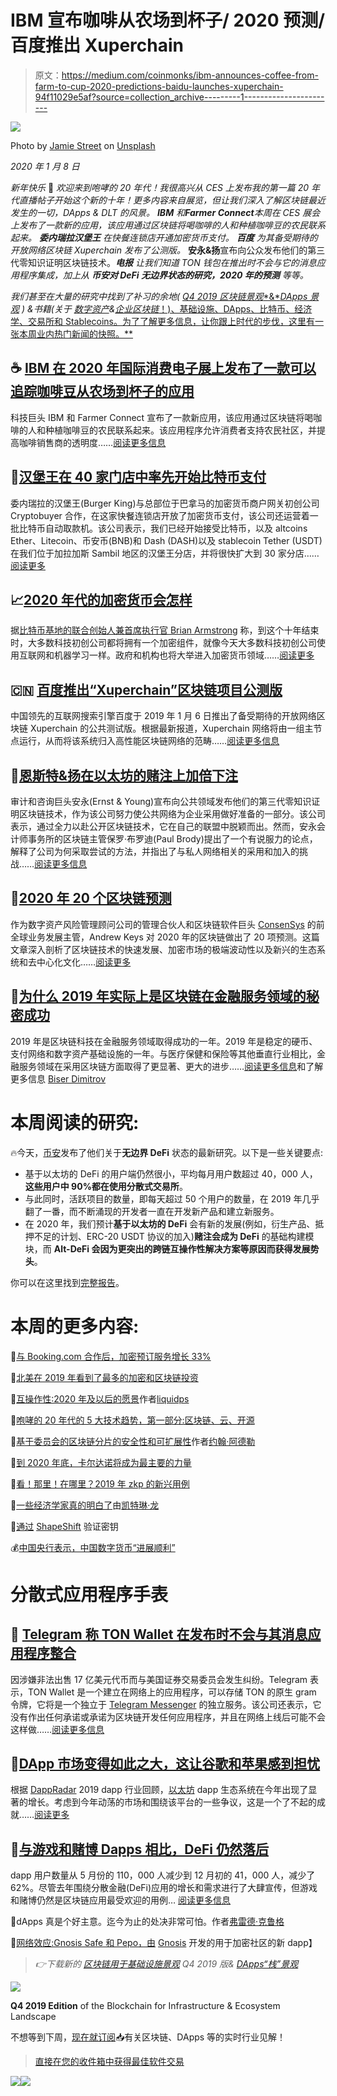 # IBM 宣布咖啡从农场到杯子/ 2020 预测/百度推出 Xuperchain

> 原文：<https://medium.com/coinmonks/ibm-announces-coffee-from-farm-to-cup-2020-predictions-baidu-launches-xuperchain-94f11029e5af?source=collection_archive---------1----------------------->

![](img/2db4459faf73f777ef5a35883587339d.png)

Photo by [Jamie Street](https://unsplash.com/@jamie452?utm_source=unsplash&utm_medium=referral&utm_content=creditCopyText) on [Unsplash](https://unsplash.com/s/photos/2020?utm_source=unsplash&utm_medium=referral&utm_content=creditCopyText)

*2020 年 1 月 8 日*

*新年快乐* 🥳 *欢迎来到咆哮的 20 年代！我很高兴从 CES 上发布我的第一篇 20 年代直播帖子开始这个新的十年！更多内容来自展览，但让我们深入了解区块链最近发生的一切，DApps & DLT 的风景。* ***IBM*** *和****Farmer Connect****本周在 CES 展会上发布了一款新的应用，该应用通过区块链将喝咖啡的人和种植咖啡豆的农民联系起来。* ***委内瑞拉汉堡王*** *在快餐连锁店开通加密货币支付。* ***百度*** *为其备受期待的开放网络区块链 Xuperchain 发布了公测版。* **安永&扬**宣布向公众发布他们的第三代零知识证明区块链技术。***电报*** *让我们知道 TON 钱包在推出时不会与它的消息应用程序集成，加上从* ***币安对 DeFi 无边界状态的研究，2020 年的预测*** *等等。*

*我们甚至在大量的研究中找到了补习的余地(* [*Q4 2019 区块链景观**&*](https://www.topionetworks.com/markets/blockchain-landscape-5bf43854b9abe4633c1f87da)[*DApps 景观*](https://www.topionetworks.com/markets/dapps-stack-landscape-5de8d07eb9abe453e04203f8) *) &书籍(关于* [*数字资产*](https://www.scribd.com/document/430637579/Current-Market-Overview-of-Digital-Assets)*&*[*企业区块链*！)、基础设施、DApps、比特币、经济学、交易所和 Stablecoins。为了了解更多信息，让你跟上时代的步伐，这里有一张本周业内热门新闻的快照。**](https://www.amazon.com/dp/B07Z3LJCHW/ref=cm_sw_r_tw_dp_U_x_C6iSDbACJJN2Z)

## ☕ [IBM 在 2020 年国际消费电子展上发布了一款可以追踪咖啡豆从农场到杯子的应用](https://www.techrepublic.com/article/ibm-and-coffee-sellers-announce-app-at-ces-2020-that-tracks-bean-from-farm-to-cup/)

科技巨头 IBM 和 Farmer Connect 宣布了一款新应用，该应用通过区块链将喝咖啡的人和种植咖啡豆的农民联系起来。该应用程序允许消费者支持农民社区，并提高咖啡销售商的透明度……[阅读更多信息](https://www.techrepublic.com/article/ibm-and-coffee-sellers-announce-app-at-ces-2020-that-tracks-bean-from-farm-to-cup/)

## 🍔[汉堡王在 40 家门店中率先开始比特币支付](https://cointelegraph.com/news/burger-king-venezuela-starts-bitcoin-payments-in-first-of-40-stores)

委内瑞拉的汉堡王(Burger King)与总部位于巴拿马的加密货币商户网关初创公司 Cryptobuyer 合作，在这家快餐连锁店开放了加密货币支付，该公司还运营着一批比特币自动取款机。该公司表示，我们已经开始接受比特币，以及 altcoins Ether、Litecoin、币安币(BNB)和 Dash (DASH)以及 stablecoin Tether (USDT)在我们位于加拉加斯 Sambil 地区的汉堡王分店，并将很快扩大到 30 家分店……[阅读更多](https://cointelegraph.com/news/burger-king-venezuela-starts-bitcoin-payments-in-first-of-40-stores)

## 📈[2020 年代的加密货币会怎样](https://blog.coinbase.com/what-will-happen-to-cryptocurrency-in-the-2020s-d93746744a8f)

据[比特币基地](https://medium.com/u/cbc31cc3214a?source=post_page-----94f11029e5af--------------------------------)[的联合创始人兼首席执行官 Brian Armstrong](https://medium.com/u/b9034df3e57a?source=post_page-----94f11029e5af--------------------------------) 称，到这个十年结束时，大多数科技初创公司都将拥有一个加密组件，就像今天大多数科技初创公司使用互联网和机器学习一样。政府和机构也将大举进入加密货币领域……[阅读更多](https://blog.coinbase.com/what-will-happen-to-cryptocurrency-in-the-2020s-d93746744a8f)

## 🇨🇳 [百度推出“Xuperchain”区块链项目公测版](https://www.theblockcrypto.com/linked/52145/baidu-launches-public-beta-for-its-xuperchain-blockchain-project)

中国领先的互联网搜索引擎百度于 2019 年 1 月 6 日推出了备受期待的开放网络区块链 Xuperchain 的公共测试版。根据最新报道，Xuperchain 网络将由一组主节点运行，从而将该系统归入高性能区块链网络的范畴……[阅读更多信息](https://www.theblockcrypto.com/linked/52145/baidu-launches-public-beta-for-its-xuperchain-blockchain-project)

## 📖[恩斯特&扬在以太坊的赌注上加倍下注](https://www.forbes.com/sites/benjessel/2020/01/06/ernst--young-doubles-down-on-their-bet-with-ethereum/)

审计和咨询巨头安永(Ernst & Young)宣布向公共领域发布他们的第三代零知识证明区块链技术，作为该公司努力使公共网络为企业采用做好准备的一部分。该公司表示，通过全力以赴公开区块链技术，它在自己的联盟中脱颖而出。然而，安永会计师事务所的区块链主管保罗·布罗迪(Paul Brody)提出了一个有说服力的论点，解释了公司为何采取尝试的方法，并指出了与私人网络相关的采用和加入的挑战……[阅读更多信息](https://news.8btc.com/chinas-tech-hub-shenzhen-kicks-off-cleanup-of-crypto-related-companies)

## 📖[2020 年 20 个区块链预测](https://money.com/ethereum-bitcoin-blockchain-predictions/)

作为数字资产风险管理顾问公司的管理合伙人和区块链软件巨头 [ConsenSys](https://medium.com/u/6c7078bf7b01?source=post_page-----94f11029e5af--------------------------------) 的前全球业务发展主管，Andrew Keys 对 2020 年的区块链做出了 20 项预测。这篇文章深入剖析了区块链技术的快速发展、加密市场的极端波动性以及新兴的生态系统和去中心化文化……[阅读更多](https://money.com/ethereum-bitcoin-blockchain-predictions/)

## 📖[为什么 2019 年实际上是区块链在金融服务领域的秘密成功](https://www.forbes.com/sites/biserdimitrov/2020/12/30/why-2019-was-actually-a-secret-success-for-blockchain-in-financial-services/#31eb9af61280)

2019 年是区块链科技在金融服务领域取得成功的一年。2019 年是稳定的硬币、支付网络和数字资产基础设施的一年。与医疗保健和保险等其他垂直行业相比，金融服务领域在采用区块链方面取得了更显著、更大的进步……[阅读更多信息](https://www.forbes.com/sites/biserdimitrov/2020/12/30/why-2019-was-actually-a-secret-success-for-blockchain-in-financial-services/#31eb9af61280)和了解更多信息 [Biser Dimitrov](https://medium.com/u/f91a4cb3fbb7?source=post_page-----94f11029e5af--------------------------------)

# 本周阅读的研究:

🔥今天，[币安](https://medium.com/u/57600910a883?source=post_page-----94f11029e5af--------------------------------)发布了他们关于**无边界 DeFi** 状态的最新研究。以下是一些关键要点:

*   基于以太坊的 DeFi 的用户端仍然很小，平均每月用户数超过 40，000 人，**这些用户中 90%都在使用分散式交易所**。
*   与此同时，活跃项目的数量，即每天超过 50 个用户的数量，在 2019 年几乎翻了一番，而不断涌现的开发者一直在开发新产品和建立新服务。
*   在 2020 年，我们预计**基于以太坊的 DeFi** 会有新的发展(例如，衍生产品、抵押不足的计划、ERC-20 USDT 协议的加入)**赌注会成为 DeFi** 的基础构建模块，而 **Alt-DeFi 会因为更突出的跨链互操作性解决方案等原因而获得发展势头**。

你可以在这里找到[完整报告](https://research.binance.com/analysis/defi-3-2020-borderless-state-of-defi)。

# 本周的更多内容:

📖[与 Booking.com 合作后，加密预订服务增长 33%](https://cointelegraph.com/news/crypto-booking-service-sees-33-boost-after-partnership-with-bookingcom)

📖[北美在 2019 年看到了最多的加密和区块链投资](https://www.theblockcrypto.com/linked/52031/north-america-saw-the-most-crypto-and-blockchain-investment-in-2019)

📖[互操作性:2020 年及以后的愿景](/the-liquidapps-blog/interoperability-a-2020-vision-and-beyond-816f734a6b40)作者[liquidps](https://medium.com/u/111b26bf40a9?source=post_page-----94f11029e5af--------------------------------)

📖[咆哮的 20 年代的 5 大技术趋势，第一部分:区块链、云、开源](https://www.zdnet.com/article/5-technology-trends-for-the-roaring-20s-part-one-blockchain-cloud-open-source/)

📖[基于委员会的区块链分片的安全性和可扩展性](/@adlerjohn/security-and-scalability-in-committee-based-blockchain-sharding-58fab3901193)作者[约翰·阿德勒](https://medium.com/u/a005f91be571?source=post_page-----94f11029e5af--------------------------------)

📖[到 2020 年底，卡尔达诺将成为最主要的力量](https://eng.ambcrypto.com/cardano-to-be-most-predominant-force-by-2020-end-charles-hoskinson/)

📖[看！那里！在哪里？2019 年 zkp 的新兴用例](https://www.theblockcrypto.com/post/52004/look-there-where-emerging-use-cases-for-zkps-in-2019)

📖[一些经济学家真的明白了](https://www.forbes.com/sites/caitlinlong/2019/12/28/some-economists-really-do-get-it/#17911d915217)由[凯特琳·龙](https://medium.com/u/7262834671c1?source=post_page-----94f11029e5af--------------------------------)

📖[通过](/shapeshift-stories/proof-of-keys-c09f8f643354) [ShapeShift](https://medium.com/u/5ee4b8323e7a?source=post_page-----94f11029e5af--------------------------------) 验证密钥

💰[中国央行表示，中国数字货币“进展顺利”](https://www.theblockcrypto.com/linked/52092/chinas-digital-currency-progressing-smoothly-says-central-bank)

# 分散式应用程序手表

## 📖 [Telegram 称 TON Wallet 在发布时不会与其消息应用程序整合](https://www.theblockcrypto.com/post/52128/telegram-says-ton-wallet-wont-integrate-with-its-messaging-app-at-launch)

因涉嫌非法出售 17 亿美元代币而与美国证券交易委员会发生纠纷。Telegram 表示，TON Wallet 是一个建立在网络上的应用程序，可以存储 TON 的原生 gram 令牌，它将是一个独立于 [Telegram Messenger](https://medium.com/u/dca24e3a130c?source=post_page-----94f11029e5af--------------------------------) 的独立服务。该公司还表示，它没有作出任何承诺或承诺为区块链开发任何应用程序，并且在网络上线后可能不会这样做……[阅读更多信息](https://www.theblockcrypto.com/linked/51183/libras-second-roadmap-outlines-its-final-push-toward-mainnet-launch)

## 📖[DApp 市场变得如此之大，这让谷歌和苹果感到担忧](https://telegra.ph/The-DApp-market-is-getting-so-big-its-making-Google-and-Apple-worry-01-01)

根据 [DappRadar](https://medium.com/u/b355b203c3dd?source=post_page-----94f11029e5af--------------------------------) 2019 dapp 行业回顾，[以太坊](https://medium.com/u/d626b3859bc9?source=post_page-----94f11029e5af--------------------------------) dapp 生态系统在今年出现了显著的增长。考虑到今年动荡的市场和围绕该平台的一些争议，这是一个了不起的成就……[阅读更多](https://telegra.ph/The-DApp-market-is-getting-so-big-its-making-Google-and-Apple-worry-01-01)

## 📖[与游戏和赌博 Dapps 相比，DeFi 仍然落后](https://www.coindesk.com/compared-to-gaming-and-gambling-dapps-defi-is-still-behind)

dapp 用户数量从 5 月份的 110，000 人减少到 12 月初的 41，000 人，减少了 62%。尽管去年围绕分散金融(DeFi)应用的增长和需求进行了大肆宣传，但游戏和赌博仍然是区块链应用最受欢迎的用例… [阅读更多信息](https://www.coindesk.com/compared-to-gaming-and-gambling-dapps-defi-is-still-behind)

📖dApps 真是个好主意。迄今为止的处决非常可怕。作者[弗雷德·克鲁格](https://medium.com/u/96b0bb995683?source=post_page-----94f11029e5af--------------------------------)

📖[网络效应:Gnosis Safe 和 Pepo，由](https://blog.gnosis.pm/network-effects-gnosis-safe-and-pepo-the-new-dapp-for-the-crypto-community-3b8160e62898) [Gnosis](https://medium.com/u/e7281ad70ea?source=post_page-----94f11029e5af--------------------------------) 开发的用于加密社区的新 dapp】

> *👉下载新的* [*区块链用于基础设施景观*](https://www.topionetworks.com/events/5d79268b78e00230faba6f77) *Q4 2019 版&* [*DApps“栈”景观*](https://www.topionetworks.com/markets/dapps-stack-landscape-5de8d07eb9abe453e04203f8)

![](img/298c02e8ef62e01d1d1d67a38681549f.png)

**Q4 2019 Edition** of the Blockchain for Infrastructure & Ecosystem Landscape

不想等到下周，[现在就订阅](http://click1.m.readwritelabs.com/xsdqkbbrgsdtqkmntpjlstcnkytvpvphsnhsqlvbrhhd_yfqbfcmslnskglmckvqv.html?source=post_page---------------------------)📥有关区块链、DApps 等的实时行业见解！

> [直接在您的收件箱中获得最佳软件交易](https://coincodecap.com/?utm_source=coinmonks)

[![](img/7c0b3dfdcbfea594cc0ae7d4f9bf6fcb.png)](https://coincodecap.com/?utm_source=coinmonks)[![](img/a06b758bdcc47dca7c2504f298674d87.png)](https://coincodecap.com)